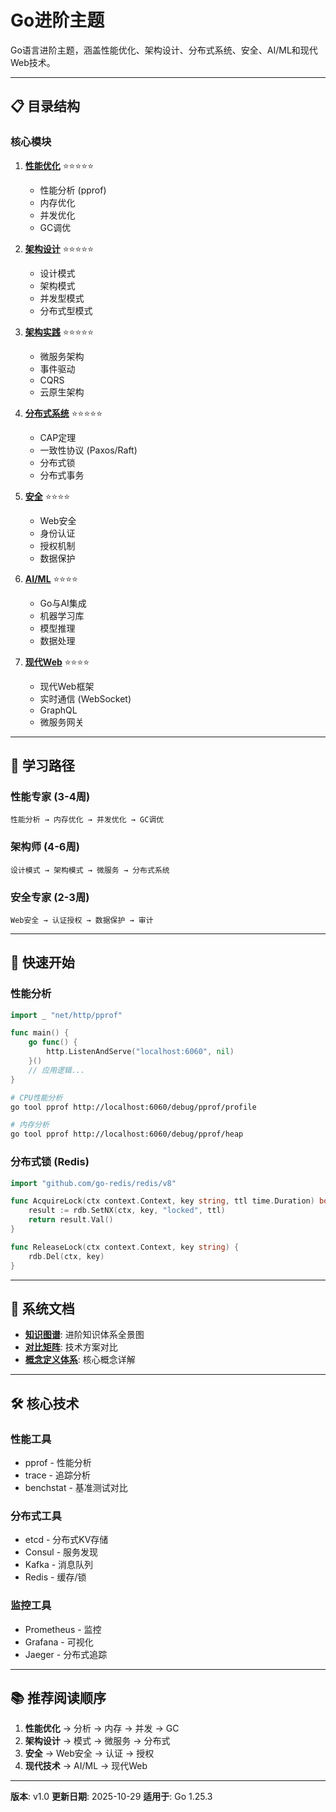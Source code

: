 # Go进阶主题

Go语言进阶主题，涵盖性能优化、架构设计、分布式系统、安全、AI/ML和现代Web技术。

---

## 📋 目录结构

### 核心模块

1. **[性能优化](./performance/README.md)** ⭐⭐⭐⭐⭐
   - 性能分析 (pprof)
   - 内存优化
   - 并发优化
   - GC调优

2. **[架构设计](./architecture/README.md)** ⭐⭐⭐⭐⭐
   - 设计模式
   - 架构模式
   - 并发型模式
   - 分布式型模式

3. **[架构实践](./architecture-practices/README.md)** ⭐⭐⭐⭐⭐
   - 微服务架构
   - 事件驱动
   - CQRS
   - 云原生架构

4. **[分布式系统](./distributed/README.md)** ⭐⭐⭐⭐⭐
   - CAP定理
   - 一致性协议 (Paxos/Raft)
   - 分布式锁
   - 分布式事务

5. **[安全](./security/README.md)** ⭐⭐⭐⭐
   - Web安全
   - 身份认证
   - 授权机制
   - 数据保护

6. **[AI/ML](./ai-ml/README.md)** ⭐⭐⭐⭐
   - Go与AI集成
   - 机器学习库
   - 模型推理
   - 数据处理

7. **[现代Web](./modern-web/README.md)** ⭐⭐⭐⭐
   - 现代Web框架
   - 实时通信 (WebSocket)
   - GraphQL
   - 微服务网关

---

## 🎯 学习路径

### 性能专家 (3-4周)

```
性能分析 → 内存优化 → 并发优化 → GC调优
```

### 架构师 (4-6周)

```
设计模式 → 架构模式 → 微服务 → 分布式系统
```

### 安全专家 (2-3周)

```
Web安全 → 认证授权 → 数据保护 → 审计
```

---

## 🚀 快速开始

### 性能分析

```go
import _ "net/http/pprof"

func main() {
    go func() {
        http.ListenAndServe("localhost:6060", nil)
    }()
    // 应用逻辑...
}
```

```bash
# CPU性能分析
go tool pprof http://localhost:6060/debug/pprof/profile

# 内存分析
go tool pprof http://localhost:6060/debug/pprof/heap
```

### 分布式锁 (Redis)

```go
import "github.com/go-redis/redis/v8"

func AcquireLock(ctx context.Context, key string, ttl time.Duration) bool {
    result := rdb.SetNX(ctx, key, "locked", ttl)
    return result.Val()
}

func ReleaseLock(ctx context.Context, key string) {
    rdb.Del(ctx, key)
}
```

---

## 📖 系统文档

- **[知识图谱](./00-知识图谱.md)**: 进阶知识体系全景图
- **[对比矩阵](./00-对比矩阵.md)**: 技术方案对比
- **[概念定义体系](./00-概念定义体系.md)**: 核心概念详解

---

## 🛠️ 核心技术

### 性能工具

- pprof - 性能分析
- trace - 追踪分析
- benchstat - 基准测试对比

### 分布式工具

- etcd - 分布式KV存储
- Consul - 服务发现
- Kafka - 消息队列
- Redis - 缓存/锁

### 监控工具

- Prometheus - 监控
- Grafana - 可视化
- Jaeger - 分布式追踪

---

## 📚 推荐阅读顺序

1. **性能优化** → 分析 → 内存 → 并发 → GC
2. **架构设计** → 模式 → 微服务 → 分布式
3. **安全** → Web安全 → 认证 → 授权
4. **现代技术** → AI/ML → 现代Web

---

**版本**: v1.0
**更新日期**: 2025-10-29
**适用于**: Go 1.25.3
